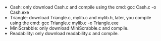 - Cash: only download Cash.c and compile using the cmd: gcc Cash.c -o Cash.exe
- Triangle: download Triangle.c, mylib.c and mylib.h, later, you compile using the cmd: gcc Triangle.c mylib.c -o Triangle.exe 
- MiniScrabble: only download MiniScrabble.c and compile.
- Readability: only download readability.c and compile.
